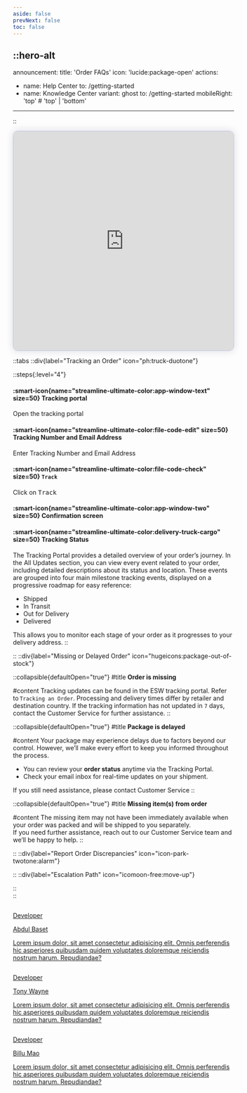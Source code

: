 ```yaml
---
aside: false
prevNext: false
toc: false
---
```


::hero-alt
---
announcement:
  title: 'Order FAQs'
  icon: 'lucide:package-open'
actions:
  - name: Help Center
    to: /getting-started
  - name: Knowledge Center
    variant: ghost
    to: /getting-started
mobileRight: 'top' # 'top' | 'bottom'
---
::

<div>
  <script async src="https://js.storylane.io/js/v2/storylane.js"></script>
  <div class="sl-embed" style="position:relative;width:100%;height:500px;transform:scale(1)">
    <iframe loading="lazy" class="sl-demo" src="https://demo.esw.com/demo/qqk5g03mtfbu?embed=inline" name="sl-embed" allow="fullscreen" allowfullscreen style="position:absolute;top:0;left:0;width:100%!important;height:100%!important;border:1px solid rgba(63,95,172,0.35);box-shadow: 0px 0px 18px rgba(26, 19, 72, 0.15);border-radius:10px;box-sizing:border-box;"></iframe>
  </div>
</div>


::tabs
  ::div{label="Tracking an Order" icon="ph:truck-duotone"}
  
  ::steps{:level="4"}

  #### :smart-icon{name="streamline-ultimate-color:app-window-text" size=50} Tracking portal

  Open the tracking portal

  #### :smart-icon{name="streamline-ultimate-color:file-code-edit" size=50} Tracking Number and Email Address

  Enter Tracking Number and Email Address

  #### :smart-icon{name="streamline-ultimate-color:file-code-check" size=50} `Track`

  Click on <kbd class="min-h-7.5 inline-flex justify-center items-center py-1 px-1.5 bg-white border border-gray-200 font-JetBrains Mono text-sm text-gray-800 shadow-[0px_2px_0px_0px_rgba(0,0,0,0.08)] dark:bg-neutral-900 dark:border-neutral-700 dark:text-neutral-200 dark:shadow-[0px_2px_0px_0px_rgba(255,255,255,0.1)] rounded-md">
    Track
  </kbd>

  #### :smart-icon{name="streamline-ultimate-color:app-window-two" size=50} Confirmation screen

  #### :smart-icon{name="streamline-ultimate-color:delivery-truck-cargo" size=50} Tracking Status
  
  The Tracking Portal provides a detailed overview of your order’s journey. In the All Updates section, you can view every event related to your order, including detailed descriptions about its status and location.
  These events are grouped into four main milestone tracking events, displayed on a progressive roadmap for easy reference:
  
  - Shipped
  - In Transit
  - Out for Delivery
  - Delivered

  This allows you to monitor each stage of your order as it progresses to your delivery address.
  ::
  
  ::
  ::div{label="Missing or Delayed Order" icon="hugeicons:package-out-of-stock"}

  ::collapsible{defaultOpen="true"}
  #title
  **Order is missing**

  #content
  Tracking updates can be found in the ESW tracking portal. Refer to `Tracking an Order`. Processing and delivery times differ by retailer and destination country. If the tracking information has not updated in `7` days, contact the Customer Service for further assistance.
  ::

  ::collapsible{defaultOpen="true"}
  #title
  **Package is delayed**

  #content
  Your package may experience delays due to factors beyond our control. However, we’ll make every effort to keep you informed throughout the process. 
  
  - You can review your **order status** anytime via the Tracking Portal.
  - Check your email inbox for real-time updates on your shipment.
  
  If you still need assistance, please contact Customer Service
  ::

  ::collapsible{defaultOpen="true"}
  #title
  **Missing item(s) from order**

  #content
  The missing item may not have been immediately available when your order was packed and will be shipped to you separately.<br>
  If you need further assistance, reach out to our Customer Service team and we’ll be happy to help.
  ::

  
  ::
  ::div{label="Report Order Discrepancies" icon="icon-park-twotone:alarm"}
  

  ::
  ::div{label="Escalation Path" icon="icomoon-free:move-up"}



  ::  
::

<div class="flex items-center justify-center flex-col sm:flex-row gap-4 p-4 min-h-screen bg-slate-1000 dark:bg-slate-900 ">
  <a href="#" class="group relative block bg-black rounded-lg overflow-hidden">
  <img
    alt=""
    src="https://images.pexels.com/photos/771742/pexels-photo-771742.jpeg?auto=compress&cs=tinysrgb&dpr=1&w=500"
    class="absolute inset-0 h-full w-full rounded-lg object-cover opacity-75 transition-opacity group-hover:opacity-50"
  />

  <div class="relative p-4 sm:p-6 lg:p-8">
    <p class="text-sm font-medium tracking-widest text-pink-500 uppercase">Developer</p>

  <p class="text-xl font-bold text-white sm:text-2xl">Abdul Baset</p>

  <div class="mt-32 sm:mt-48 lg:mt-64">
      <div
        class="translate-y-8 transform opacity-0 transition-all group-hover:translate-y-0 group-hover:opacity-100"
      >
        <p class="text-sm text-white">
          Lorem ipsum dolor, sit amet consectetur adipisicing elit. Omnis perferendis hic asperiores
          quibusdam quidem voluptates doloremque reiciendis nostrum harum. Repudiandae?
        </p>
      </div>
    </div>
  </div>
</a>
  <a href="#" class="group relative block bg-black rounded-lg overflow-hidden">
  <img
    alt=""
    src="https://images.pexels.com/photos/14653174/pexels-photo-14653174.jpeg"
    class="absolute inset-0 h-full w-full rounded-lg object-cover opacity-75 transition-opacity group-hover:opacity-50"
  />

  <div class="relative p-4 sm:p-6 lg:p-8">
    <p class="text-sm font-medium tracking-widest text-pink-500 uppercase">Developer</p>

  <p class="text-xl font-bold text-white sm:text-2xl">Tony Wayne</p>

  <div class="mt-32 sm:mt-48 lg:mt-64">
      <div
        class="translate-y-8 transform opacity-0 transition-all group-hover:translate-y-0 group-hover:opacity-100"
      >
        <p class="text-sm text-white">
          Lorem ipsum dolor, sit amet consectetur adipisicing elit. Omnis perferendis hic asperiores
          quibusdam quidem voluptates doloremque reiciendis nostrum harum. Repudiandae?
        </p>
      </div>
    </div>
  </div>
</a>
  <a href="#" class="group relative block bg-black rounded-lg overflow-hidden">
  <img
    alt=""
    src="/AdobeStock_474163651.jpg"
    class="absolute inset-0 h-full w-full rounded-lg object-cover opacity-75 transition-opacity group-hover:opacity-50"
  />

  <div class="relative p-4 sm:p-6 lg:p-8">
    <p class="text-sm font-medium tracking-widest text-pink-500 uppercase">Developer</p>

  <p class="text-xl font-bold text-white sm:text-2xl">Billu Mao</p>

  <div class="mt-32 sm:mt-48 lg:mt-64">
      <div
        class="translate-y-8 transform opacity-0 transition-all group-hover:translate-y-0 group-hover:opacity-100"
      >
        <p class="text-sm text-white">
          Lorem ipsum dolor, sit amet consectetur adipisicing elit. Omnis perferendis hic asperiores
          quibusdam quidem voluptates doloremque reiciendis nostrum harum. Repudiandae?
        </p>
      </div>
    </div>
  </div>
</a>
</div>



